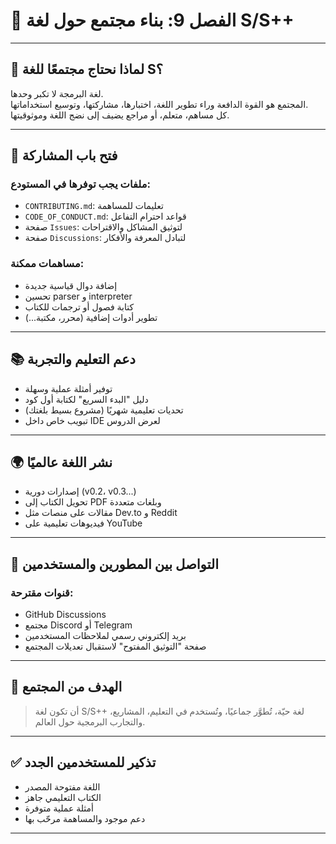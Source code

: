 # 📘 الفصل 9: بناء مجتمع حول لغة S/S++

---

## 🎯 لماذا نحتاج مجتمعًا للغة S؟

لغة البرمجة لا تكبر وحدها.  
المجتمع هو القوة الدافعة وراء تطوير اللغة، اختبارها، مشاركتها، وتوسيع استخداماتها.  
كل مساهم، متعلم، أو مراجع يضيف إلى نضج اللغة وموثوقيتها.

---

## 🤝 فتح باب المشاركة

### ملفات يجب توفرها في المستودع:

- `CONTRIBUTING.md`: تعليمات للمساهمة
- `CODE_OF_CONDUCT.md`: قواعد احترام التفاعل
- صفحة `Issues`: لتوثيق المشاكل والاقتراحات
- صفحة `Discussions`: لتبادل المعرفة والأفكار

### مساهمات ممكنة:

- إضافة دوال قياسية جديدة
- تحسين parser و interpreter
- كتابة فصول أو ترجمات للكتاب
- تطوير أدوات إضافية (محرر، مكتبة...)

---

## 📚 دعم التعليم والتجربة

- توفير أمثلة عملية وسهلة
- دليل "البدء السريع" لكتابة أول كود
- تحديات تعليمية شهريًا (مشروع بسيط بلغتك)
- تبويب خاص داخل IDE لعرض الدروس

---

## 🌍 نشر اللغة عالميًا

- إصدارات دورية (v0.2، v0.3...)
- تحويل الكتاب إلى PDF وبلغات متعددة
- مقالات على منصات مثل Dev.to و Reddit
- فيديوهات تعليمية على YouTube

---

## 💬 التواصل بين المطورين والمستخدمين

### قنوات مقترحة:

- GitHub Discussions
- مجتمع Discord أو Telegram
- بريد إلكتروني رسمي لملاحظات المستخدمين
- صفحة "التوثيق المفتوح" لاستقبال تعديلات المجتمع

---

## 📌 الهدف من المجتمع

> أن تكون لغة S/S++ لغة حيّة، تُطوَّر جماعيًا، وتُستخدم في التعليم، المشاريع، والتجارب البرمجية حول العالم.

---

## ✅ تذكير للمستخدمين الجدد

- اللغة مفتوحة المصدر
- الكتاب التعليمي جاهز
- أمثلة عملية متوفرة
- دعم موجود والمساهمة مرحّب بها

---
